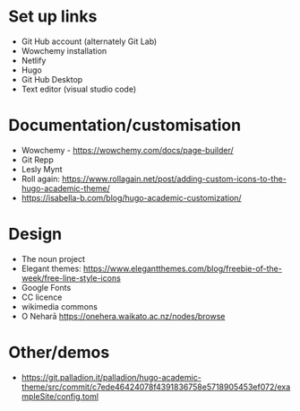 # Set up links

- Git Hub account (alternately Git Lab)
- Wowchemy installation
- Netlify
- Hugo
- Git Hub Desktop
- Text editor (visual studio code)

# Documentation/customisation

- Wowchemy - https://wowchemy.com/docs/page-builder/
- Git Repp
- Lesly Mynt
- Roll again: https://www.rollagain.net/post/adding-custom-icons-to-the-hugo-academic-theme/
- https://isabella-b.com/blog/hugo-academic-customization/

# Design

- The noun project 
- Elegant themes: https://www.elegantthemes.com/blog/freebie-of-the-week/free-line-style-icons
- Google Fonts
- CC licence
- wikimedia commons
- O Neharā https://onehera.waikato.ac.nz/nodes/browse

# Other/demos

- https://git.palladion.it/palladion/hugo-academic-theme/src/commit/c7ede46424078f4391836758e5718905453ef072/exampleSite/config.toml
